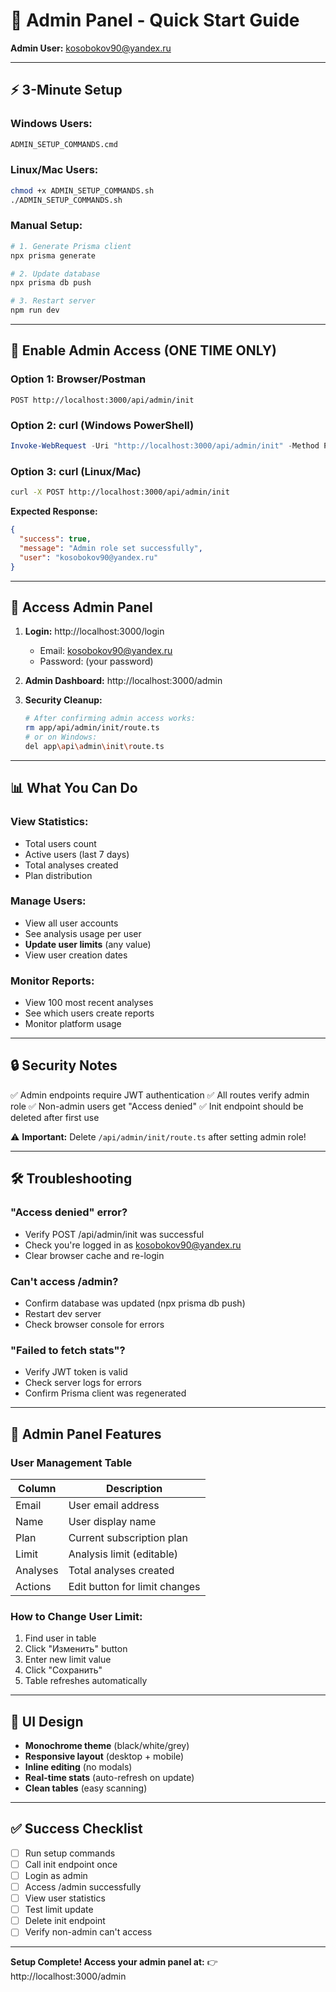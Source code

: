 # 🚀 Admin Panel - Quick Start Guide

**Admin User:** kosobokov90@yandex.ru

---

## ⚡ 3-Minute Setup

### Windows Users:
```cmd
ADMIN_SETUP_COMMANDS.cmd
```

### Linux/Mac Users:
```bash
chmod +x ADMIN_SETUP_COMMANDS.sh
./ADMIN_SETUP_COMMANDS.sh
```

### Manual Setup:
```bash
# 1. Generate Prisma client
npx prisma generate

# 2. Update database
npx prisma db push

# 3. Restart server
npm run dev
```

---

## 🔑 Enable Admin Access (ONE TIME ONLY)

### Option 1: Browser/Postman
```
POST http://localhost:3000/api/admin/init
```

### Option 2: curl (Windows PowerShell)
```powershell
Invoke-WebRequest -Uri "http://localhost:3000/api/admin/init" -Method POST
```

### Option 3: curl (Linux/Mac)
```bash
curl -X POST http://localhost:3000/api/admin/init
```

**Expected Response:**
```json
{
  "success": true,
  "message": "Admin role set successfully",
  "user": "kosobokov90@yandex.ru"
}
```

---

## 🎯 Access Admin Panel

1. **Login:** http://localhost:3000/login
   - Email: kosobokov90@yandex.ru
   - Password: (your password)

2. **Admin Dashboard:** http://localhost:3000/admin

3. **Security Cleanup:**
   ```bash
   # After confirming admin access works:
   rm app/api/admin/init/route.ts
   # or on Windows:
   del app\api\admin\init\route.ts
   ```

---

## 📊 What You Can Do

### View Statistics:
- Total users count
- Active users (last 7 days)
- Total analyses created
- Plan distribution

### Manage Users:
- View all user accounts
- See analysis usage per user
- **Update user limits** (any value)
- View user creation dates

### Monitor Reports:
- View 100 most recent analyses
- See which users create reports
- Monitor platform usage

---

## 🔒 Security Notes

✅ Admin endpoints require JWT authentication
✅ All routes verify admin role
✅ Non-admin users get "Access denied"
✅ Init endpoint should be deleted after first use

⚠️ **Important:** Delete `/api/admin/init/route.ts` after setting admin role!

---

## 🛠️ Troubleshooting

### "Access denied" error?
- Verify POST /api/admin/init was successful
- Check you're logged in as kosobokov90@yandex.ru
- Clear browser cache and re-login

### Can't access /admin?
- Confirm database was updated (npx prisma db push)
- Restart dev server
- Check browser console for errors

### "Failed to fetch stats"?
- Verify JWT token is valid
- Check server logs for errors
- Confirm Prisma client was regenerated

---

## 📱 Admin Panel Features

### User Management Table
| Column | Description |
|--------|-------------|
| Email | User email address |
| Name | User display name |
| Plan | Current subscription plan |
| Limit | Analysis limit (editable) |
| Analyses | Total analyses created |
| Actions | Edit button for limit changes |

### How to Change User Limit:
1. Find user in table
2. Click "Изменить" button
3. Enter new limit value
4. Click "Сохранить"
5. Table refreshes automatically

---

## 🎨 UI Design

- **Monochrome theme** (black/white/grey)
- **Responsive layout** (desktop + mobile)
- **Inline editing** (no modals)
- **Real-time stats** (auto-refresh on update)
- **Clean tables** (easy scanning)

---

## ✅ Success Checklist

- [ ] Run setup commands
- [ ] Call init endpoint once
- [ ] Login as admin
- [ ] Access /admin successfully
- [ ] View user statistics
- [ ] Test limit update
- [ ] Delete init endpoint
- [ ] Verify non-admin can't access

---

**Setup Complete! Access your admin panel at:**
👉 http://localhost:3000/admin

































